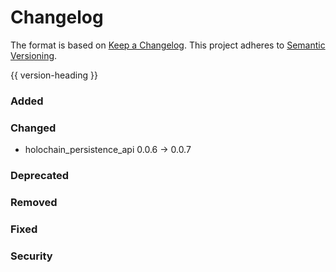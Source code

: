 # Changelog
The format is based on [Keep a Changelog](https://keepachangelog.com/en/1.0.0/).
This project adheres to [Semantic Versioning](https://semver.org/spec/v2.0.0.html).

{{ version-heading }}

### Added

### Changed

- holochain_persistence_api 0.0.6 -> 0.0.7

### Deprecated

### Removed

### Fixed

### Security
